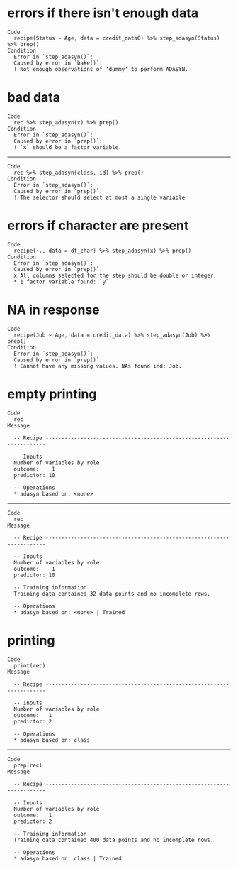 # errors if there isn't enough data

    Code
      recipe(Status ~ Age, data = credit_data0) %>% step_adasyn(Status) %>% prep()
    Condition
      Error in `step_adasyn()`:
      Caused by error in `bake()`:
      ! Not enough observations of 'dummy' to perform ADASYN.

# bad data

    Code
      rec %>% step_adasyn(x) %>% prep()
    Condition
      Error in `step_adasyn()`:
      Caused by error in `prep()`:
      ! `x` should be a factor variable.

---

    Code
      rec %>% step_adasyn(class, id) %>% prep()
    Condition
      Error in `step_adasyn()`:
      Caused by error in `prep()`:
      ! The selector should select at most a single variable

# errors if character are present

    Code
      recipe(~., data = df_char) %>% step_adasyn(x) %>% prep()
    Condition
      Error in `step_adasyn()`:
      Caused by error in `prep()`:
      x All columns selected for the step should be double or integer.
      * 1 factor variable found: `y`

# NA in response

    Code
      recipe(Job ~ Age, data = credit_data) %>% step_adasyn(Job) %>% prep()
    Condition
      Error in `step_adasyn()`:
      Caused by error in `prep()`:
      ! Cannot have any missing values. NAs found ind: Job.

# empty printing

    Code
      rec
    Message
      
      -- Recipe ----------------------------------------------------------------------
      
      -- Inputs 
      Number of variables by role
      outcome:    1
      predictor: 10
      
      -- Operations 
      * adasyn based on: <none>

---

    Code
      rec
    Message
      
      -- Recipe ----------------------------------------------------------------------
      
      -- Inputs 
      Number of variables by role
      outcome:    1
      predictor: 10
      
      -- Training information 
      Training data contained 32 data points and no incomplete rows.
      
      -- Operations 
      * adasyn based on: <none> | Trained

# printing

    Code
      print(rec)
    Message
      
      -- Recipe ----------------------------------------------------------------------
      
      -- Inputs 
      Number of variables by role
      outcome:   1
      predictor: 2
      
      -- Operations 
      * adasyn based on: class

---

    Code
      prep(rec)
    Message
      
      -- Recipe ----------------------------------------------------------------------
      
      -- Inputs 
      Number of variables by role
      outcome:   1
      predictor: 2
      
      -- Training information 
      Training data contained 400 data points and no incomplete rows.
      
      -- Operations 
      * adasyn based on: class | Trained


